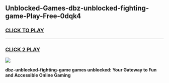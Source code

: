 
## Unblocked-Games-dbz-unblocked-fighting-game-Play-Free-0dqk4
<h3>
<a href="https://premium76.site?title=dbz-unblocked-fighting-game&ref=19M">CLICK TO PLAY</a></h3>
<hr>

<h3>
<a href="https://premium76.site?title=dbz-unblocked-fighting-game&ref=19M">CLICK 2 PLAY</a>
  
</h3>

<a href="https://premium76.site?title=dbz-unblocked-fighting-game&ref=19M"><img src="https://clearcache.store/games.png"></a>


**dbz-unblocked-fighting-game games unblocked: Your Gateway to Fun and Accessible Online Gaming**

